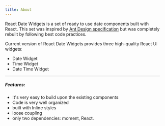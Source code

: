 ```yaml
---
title: About
---
```


React Date Widgets is a set of ready to use date components built with React. This set was inspired by [Ant Design specification](https://ant.design/docs/react/introduce) but was completely rebuilt by following best code practices.

Current version of React Date Widgets provides three high-quality React UI widgets:
- Date Widget
- Time Widget
- Date Time Widget

- - -
##### Features:

- It's very easy to build upon the existing components
- Code is very well organized
- built with Inline styles
- loose coupling
- only two dependencies: moment, React.

